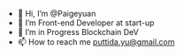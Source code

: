- 👋 Hi, I’m @Paigeyuan
- 👀 I’m Front-end Developer at start-up
- 💞️ I’m in Progress Blockchain DeV
- 📫 How to reach me puttida.yu@gmail.com

<!---
Paigeyuan/Paigeyuan is a ✨ special ✨ repository because its `README.md` (this file) appears on your GitHub profile.
You can click the Preview link to take a look at your changes.
--->

